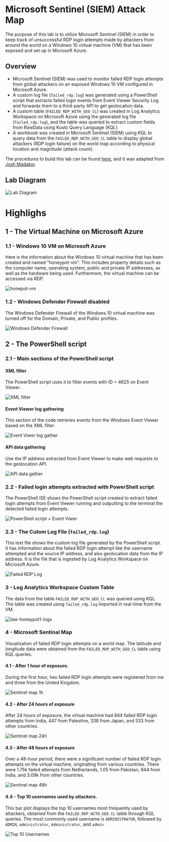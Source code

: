 # Microsoft Sentinel (SIEM) Attack Map
The purpose of this lab is to utilize Microsoft Sentinel (SIEM) in order to keep track of unsuccessful RDP login attempts made by attackers from around the world on a Windows 10 virtual machine (VM) that has been exposed and set up in Microsoft Azure.

## Overview
- Microsoft Sentinel (SIEM) was used to monitor failed RDP login attempts from global attackers on an exposed Windows 10 VM configured in Microsoft Azure.
- A custom log file (`failed_rdp.log`) was generated using a PowerShell script that extracts failed login events from Event Viewer Security Log and forwards them to a third-party API to get geolocation data.
- A custom table (`FAILED_RDP_WITH_GEO_CL`) was created in Log Analytics Workspace on Microsoft Azure using the generated log file (`failed_rdp.log`), and the table was queried to extract custom fields from RawData using Kusto Query Language (KQL).
- A workbook was created in Microsoft Sentinel (SIEM) using KQL to query data from the `FAILED_RDP_WITH_GEO_CL` table to display global attackers (RDP login failure) on the world map according to physical location and magnitude (attack count).

The procedures to build this lab can be found [here](https://github.com/robsann/AzureSentinelSIEMAttackMap/blob/main/procedure.md), and it was adapted from [Josh Madakor](https://www.youtube.com/watch?v=RoZeVbbZ0o0&t=1544s&ab_channel=JoshMadakor-Tech%2CEducation%2CCareer).

## Lab Diagram
<img src="images/diagram.png" title="Lab Diagram"/>

# Highlighs
## 1 - The Virtual Machine on Microsoft Azure
### 1.1 - Windows 10 VM on Microsoft Azure
Here is the information about the Windows 10 virtual machine that has been created and named "honeypot-vm". This includes property details such as the computer name, operating system, public and private IP addresses, as well as the hardware being used. Furthermore, the virtual machine can be accessed via RDP.

<img src="images/1-honeypot-vm.png" title="honepot-vm"/>

### 1.2 - Windows Defender Firewall disabled
The Windows Defender Firewall of the Windows 10 virtual machine was turned off for the Domain, Private, and Public profiles.

<img src="images/2-windows-firewall.png" title="Windows Defender Firewall"/>

## 2 - The PowerShell script

### 2.1 - Main sections of the PowerShell script

#### XML filter
The PowerShell script uses it to filter events with ID = 4625 on Event Viewer.

<img src="images/3a-xml-filter.png" title="XML filter"/>

#### Event Viewer log gathering
This section of the code retrieves events from the Windows Event Viewer based on the XML filter.

<img src="images/3b-event-viwer-log-gather.png" title="Event Viwer log gather"/>

#### API data gathering
Use the IP address extracted from Event Viewer to make web requests to the geolocation API.

<img src="images/3c-api-data-gather.png" title="API data gather"/>


### 2.2 - Failed login attempts extracted with PowerShell script
The PowerShell ISE shows the PowerShell script created to extract failed login attempts from Event Viewer running and outputting to the terminal the detected failed login attempts.

<img src="images/3-powershell-script.png" title="PowerShell script + Event Viwer"/>

### 2.3 - The Cutom Log File (`failed_rdp.log`)
This text file shows the custom log file generated by the PowerShell script. It has information about the failed RDP login attempt like the username attempted and the source IP address, and also geolocation data from the IP address. It is the file that is ingested by Log Analytics Workspace on Microsoft Azure.

<img src="images/3d-failed_rdp.log.png" title="Failed RDP Log"/>

### 3 - Log Analytics Workspace Custom Table
The data from the table `FAILED_RDP_WITH_GEO_CL` was queried using KQL. The table was created using `failed_rdp.log` imported in real-time from the VM.

<img src="images/4-law-honeypot1-logs.png" title="law-honeypot1-logs"/>

### 4 - Microsoft Sentinal Map
Visualization of failed RDP login attempts on a world map. The latitude and longitude data were obtained from the `FAILED_RDP_WITH_GEO_CL` table using KQL queries.

#### 4.1 - After 1 hour of exposure.
During the first hour, two failed RDP login attempts were registered from me and three from the United Kingdom.

<img src="images/5a-sentinel-map-1h.png" title="Sentinel map 1h"/>

#### 4.2 - After 24 hours of exposure
After 24 hours of exposure, the virtual machine had 844 failed RDP login attempts from India, 447 from Palestine, 338 from Japan, and 533 from other countries.

<img src="images/5b-sentinel-map-24h.png" title="Sentinel map 24h"/>

#### 4.3 - After 48 hours of exposure
Over a 48-hour period, there were a significant number of failed RDP login attempts on the virtual machine, originating from various countries. There were 1.75k failed attempts from Netherlands, 1.05 from Pakistan, 844 from India, and 3.09k from other countries.

<img src="images/5c-sentinel-map-48h.png" title="Sentinel map 48h"/>

#### 4.4 - Top 10 usernames used by attackers.
This bar plot displays the top 10 usernames most frequently used by attackers, obtained from the `FAILED_RDP_WITH_GEO_CL` table through KQL queries. The most commonly used username is `ADMINISTRATOR`, followed by `ADMIN`, `administrator`, `Administrator`, and `admin`.

<img src="images/6-TopUsernames.png" title="Top 10 Usernames"/>
